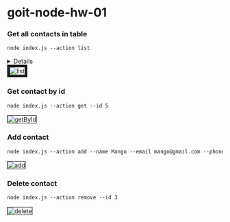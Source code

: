 # goit-node-hw-01

### Get all contacts in table

```diff
node index.js --action list
```

<details>
 
[![Get all contacts in table][1]][1]
 
[1]: https://ibb.co/7twVPbs/get-all-contacts.jpg
 
</details>

<img src="https://i.ibb.co/7twVPbs/get-all-contacts.jpg" alt="list" border="6" />

### Get contact by id

```diff
node index.js --action get --id 5
```

<img src="https://i.ibb.co/9W1VmfB/get-contact-by-id.jpg" alt="getById" border="1" />

### Add contact

```diff
node index.js --action add --name Mango --email mango@gmail.com --phone 322-22-22
```

<img src="https://i.ibb.co/5Rnk0p5/add-contact.jpg" alt="add" border="1" />

### Delete contact

```diff
node index.js --action remove --id 3
```

<img src="https://i.ibb.co/kBGp6S2/delete-contact.jpg" alt="delete" border="1" />
